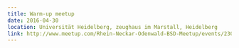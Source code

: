 ```yaml
---
title: Warm-up meetup
date: 2016-04-30
location: Universität Heidelberg, zeughaus im Marstall, Heidelberg
link: http://www.meetup.com/Rhein-Neckar-Odenwald-BSD-Meetup/events/230091076/
---
```

